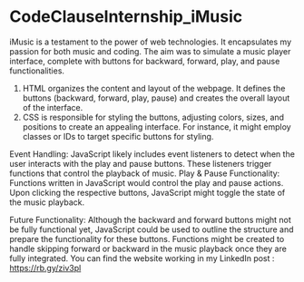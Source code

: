 # CodeClauseInternship_iMusic
iMusic is a testament to the power of web technologies. It encapsulates my passion for both music and coding. The aim was to simulate a music player interface, complete with buttons for backward, forward, play, and pause functionalities.
1. HTML organizes the content and layout of the webpage. It defines the buttons (backward, forward, play, pause) and creates the overall layout of the interface.
2. CSS is responsible for styling the buttons, adjusting colors, sizes, and positions to create an appealing interface. For instance, it might employ classes or IDs to target specific buttons for styling.

Event Handling: JavaScript likely includes event listeners to detect when the user interacts with the play and pause buttons. These listeners trigger functions that control the playback of music.
Play & Pause Functionality: Functions written in JavaScript would control the play and pause actions. Upon clicking the respective buttons, JavaScript might toggle the state of the music playback.

Future Functionality: Although the backward and forward buttons might not be fully functional yet, JavaScript could be used to outline the structure and prepare the functionality for these buttons. Functions might be created to handle skipping forward or backward in the music playback once they are fully integrated.
You can find the website working in my LinkedIn post : https://rb.gy/ziv3pl
